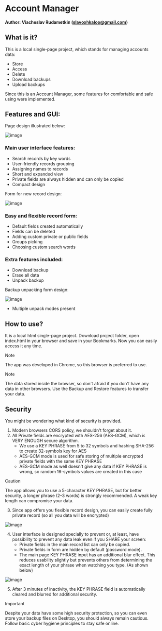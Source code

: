 # Account Manager
#### Author: Viacheslav Rudametkin (slavoxhkaloo@gmail.com)
## What is it?
This is a local single-page project, which stands for managing accounts data:
- Store
- Access
- Delete
- Download backups
- Upload backups

Since this is an Account Manager, some features for comfortable and safe using were implemented.
## Features and GUI:
Page design illustrated below:

![image](https://github.com/user-attachments/assets/bfc913a8-7baf-4eb6-8729-467f7beee85e)

### Main user interface features:
- Search records by key words
- User-friendly records grouping
- Assigning names to records
- Short and expanded view
- Private fields are always hidden and can only be copied
- Compact design

Form for new record design:

![image](https://github.com/user-attachments/assets/8759da36-2a5e-44fe-92bb-92418d7ac991)

### Easy and flexible record form:

- Default fields created automatically
- Fields can be deleted
- Adding custom private or public fields
- Groups picking
- Choosing custom search words

### Extra features included:
- Download backup
- Erase all data
- Unpack backup

Backup unpacking form design:

![image](https://github.com/user-attachments/assets/c97fd03f-0533-4bba-b7b2-4e12260dc00b)

- Multiple unpack modes present

## How to use?
It is a local html single-page project. Download project folder, open index.html in your browser and save in your Bookmarks. Now you can easily access it any time.
> [!Note]
> The app was developed in Chrome, so this browser is preferred to use.

> [!Note]
> The data stored inside the browser, so don't afraid if you don't have any data in other browsers. Use the Backup and Restore features to transfer your data.

## Security
You might be wondering what kind of security is provided.
1. Modern browsers CORS policy, we shouldn't forget about it.
2. All Private fields are encrypted with AES-256 (AES-GCM), which is VERY ENOUGH secure algorithm.
   - We use a KEY PHRASE from 5 to 32 symbols and hashing SHA-256 to create 32-symbols key for AES
   - AES-GCM mode is used for safe storing of multiple encrypted private fields with the same KEY PHRASE
   - AES-GCM mode as well doesn't give any data if KEY PHRASE is wrong, so random 16-symbols values are created in this case

> [!CAUTION]
> The app allows you to use a 5-character KEY PHRASE, but for better security, a longer phrase (2–3 words) is strongly recommended. A weak key length can compromise your data.

3. Since app offers you flexible record design, you can easily create fully private record (so all you data will be encrypted)

![image](https://github.com/user-attachments/assets/af7f5480-4fa5-4968-bb2a-0b812278d443)

4. User interface is designed specially to prevent or, at least, have possibility to prevent any data leak even if you SHARE your screen:
   - Private fields in the main record list can only be copied.
   - Private fields in form are hidden by default (password mode).
   - The main page KEY PHRASE input has an additional blur effect. This reduces usability slightly but prevents others from determining the exact length of your phrase when watching you type. (As shown below)

![image](https://github.com/user-attachments/assets/01972f78-5327-4b35-b211-ae97b777793b)

5. After 3 minutes of inactivity, the KEY PHRASE field is automatically cleared and blurred for additional security.

> [!IMPORTANT]
> Despite your data have some high security protection, so you can even store your backup files on Desktop, you should always remain cautious. Follow basic cyber hygiene principles to stay safe online.






